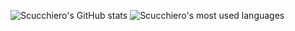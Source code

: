 ![Scucchiero's GitHub stats](https://github-readme-stats.vercel.app/api?theme=dark&username=scucchiero&show_icons=true&count_private=true)
![Scucchiero's most used languages](https://github-readme-stats.vercel.app/api/top-langs/?theme=dark&username=scucchiero&layout=compact&show_icons=true&count_private=true)



<!--START_SECTION:activity-->
<!--END_SECTION:activity-->
